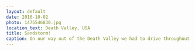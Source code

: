 ```yaml
---
layout: default
date: 2016-10-02
photo: 1475546830.jpg
location_text: Death Valley, USA
title: Sandstorm!
caption: On our way out of the Death Valley we had to drive throughout a real sandstorm. At one point we couldn't see anything anymore, but we kept driving and reach the other side without a scratch. ouf!
---
```

